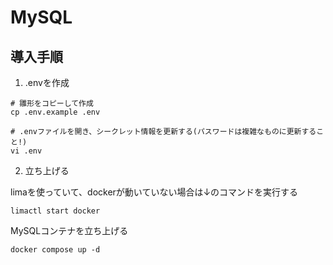 # MySQL

## 導入手順

1. .envを作成

```shell
# 雛形をコピーして作成
cp .env.example .env

# .envファイルを開き、シークレット情報を更新する(パスワードは複雑なものに更新すること!)
vi .env
```

2. 立ち上げる

limaを使っていて、dockerが動いていない場合は↓のコマンドを実行する

```shell
limactl start docker
```

MySQLコンテナを立ち上げる

```shell
docker compose up -d
```
